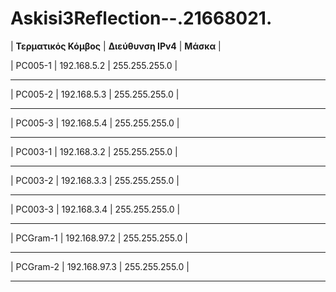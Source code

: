 # Askisi3Reflection--.21668021.

|  **Τερματικός Κόμβος**  |       **Διεύθυνση IPv4**        |          **Μάσκα**        |

|     PC005-1             |        192.168.5.2              |      255.255.255.0        |

----------------------------------------------------------------------------------------

|     PC005-2             |       192.168.5.3               |        255.255.255.0       |

----------------------------------------------------------------------------------------

|     PC005-3             |        192.168.5.4              |        255.255.255.0       |

-----------------------------------------------------------------------------------------

|     PC003-1             |       192.168.3.2               |        255.255.255.0       |

-----------------------------------------------------------------------------------------

|     PC003-2             |         192.168.3.3             |      255.255.255.0         |

-----------------------------------------------------------------------------------------

|     PC003-3             |          192.168.3.4            |        255.255.255.0       |

------------------------------------------------------------------------------------------

|     PCGram-1            |         192.168.97.2             |      255.255.255.0        |

-----------------------------------------------------------------------------------------

|     PCGram-2            |        192.168.97.3              |        255.255.255.0      |

-----------------------------------------------------------------------------------------
   

